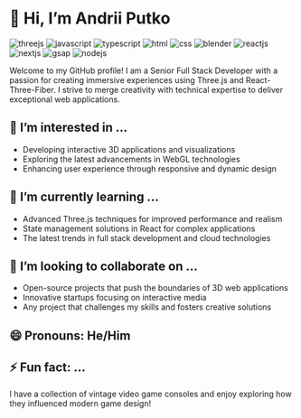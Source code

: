 
# 👋 Hi, I’m Andrii Putko
![threejs](https://img.shields.io/badge/THREE.js-black?style=flat-square&logo=three.js&logoColor=white)
![javascript](http://img.shields.io/badge/-Javascript-fcd400?style=flat-square&logo=javascript&logoColor=black)
![typescript](https://img.shields.io/badge/typescript-24A47F.svg?style=flat-square&logo=typescript&logoColor=white)
![html](http://img.shields.io/badge/-Html-e24c27?style=flat-square&logo=html5&logoColor=white)
![css](http://img.shields.io/badge/CSS-2a65f1?style=flat-square&logo=css3&logoColor=white)
![blender](https://img.shields.io/badge/blender-%23F5792A.svg?style=flat-square&logo=blender&logoColor=white)
![reactjs](https://img.shields.io/badge/reactjs-5586A4.svg?style=flat-square&logo=opengl&logoColor=white)
![nextjs](http://img.shields.io/badge/-nextjs-fcd400?style=flat-square&logo=nextjs&logoColor=black)
![gsap](https://img.shields.io/badge/gsap-24A47F.svg?style=flat-square&logo=gsap&logoColor=white)
![nodejs](https://img.shields.io/badge/Node.js-339933.svg?style=flat-square&logo=nodedotjs&logoColor=white)

Welcome to my GitHub profile! 
I am a Senior Full Stack Developer with a passion for creating immersive experiences using Three.js and React-Three-Fiber. I strive to merge creativity with technical expertise to deliver exceptional web applications.

## 👀 I’m interested in ...
- Developing interactive 3D applications and visualizations
- Exploring the latest advancements in WebGL technologies
- Enhancing user experience through responsive and dynamic design

## 🌱 I’m currently learning ...
- Advanced Three.js techniques for improved performance and realism
- State management solutions in React for complex applications
- The latest trends in full stack development and cloud technologies

## 💞️ I’m looking to collaborate on ...
- Open-source projects that push the boundaries of 3D web applications
- Innovative startups focusing on interactive media
- Any project that challenges my skills and fosters creative solutions

## 😄 Pronouns: He/Him

## ⚡ Fun fact: ...
I have a collection of vintage video game consoles and enjoy exploring how they influenced modern game design!
